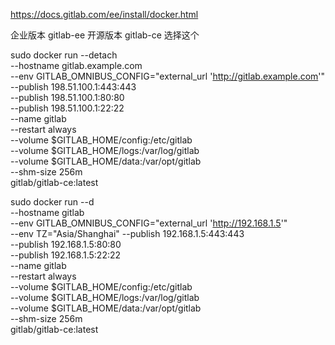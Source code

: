 https://docs.gitlab.com/ee/install/docker.html

企业版本  gitlab-ee 
开源版本 gitlab-ce  选择这个


sudo docker run --detach \
  --hostname gitlab.example.com \
  --env GITLAB_OMNIBUS_CONFIG="external_url 'http://gitlab.example.com'" \
  --publish 198.51.100.1:443:443 \
  --publish 198.51.100.1:80:80 \
  --publish 198.51.100.1:22:22 \
  --name gitlab \
  --restart always \
  --volume $GITLAB_HOME/config:/etc/gitlab \
  --volume $GITLAB_HOME/logs:/var/log/gitlab \
  --volume $GITLAB_HOME/data:/var/opt/gitlab \
  --shm-size 256m \
  gitlab/gitlab-ce:latest



sudo docker run --d \
  --hostname gitlab \
  --env GITLAB_OMNIBUS_CONFIG="external_url 'http://192.168.1.5'" \
  --env TZ="Asia/Shanghai"
  --publish 192.168.1.5:443:443 \
  --publish 192.168.1.5:80:80 \
  --publish 192.168.1.5:22:22 \
  --name gitlab \
  --restart always \
  --volume $GITLAB_HOME/config:/etc/gitlab \
  --volume $GITLAB_HOME/logs:/var/log/gitlab \
  --volume $GITLAB_HOME/data:/var/opt/gitlab \
  --shm-size 256m \
  gitlab/gitlab-ce:latest